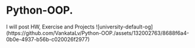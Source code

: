 # Python-OOP.
<tr>I will post HW, Exercise and Projects</tr>
<tr>
![university-default-og](https://github.com/VankataLv/Python-OOP./assets/132002763/8688f6a4-0b0e-4937-b56b-c020026f2977)
</tr>
